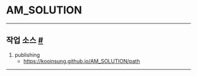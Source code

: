 # AM_SOLUTION 

- - -

## 작업 소스 <a id="markup" href="#markup">#</a>

1. publishing
    - https://kooinsung.github.io/AM_SOLUTION/path

- - -
